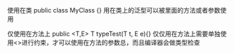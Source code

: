 使用在类
public class MyClass<T> {}
用在类上的泛型可以被里面的方法或者参数使用

仅使用在方法上
public <T,E> T typeTest(T t, E e){}
仅仅用在方法上需要单独使用<>进行约束，才可以使用在方法的参数总，而且编译器会做类型检查